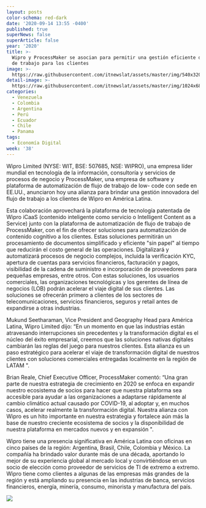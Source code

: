 ```yaml
---
layout: posts
color-schema: red-dark
date: '2020-09-14 13:55 -0400'
published: true
superNews: false
superArticle: false
year: '2020'
title: >-
  Wipro y ProcessMaker se asocian para permitir una gestión eficiente del flujo
  de trabajo para los clientes 
image: >-
  https://raw.githubusercontent.com/itnewslat/assets/master/img/540x320/Clientes-p.jpg
detail-image: >-
  https://raw.githubusercontent.com/itnewslat/assets/master/img/1024x680/Clientes-g.jpg
categories:
  - Venezuela
  - Colombia
  - Argentina
  - Perú
  - Ecuador
  - Chile
  - Panama
tags:
  - Economía Digital
week: '38'
---
```

Wipro Limited (NYSE: WIT, BSE: 507685, NSE: WIPRO), una empresa líder mundial en tecnología de la información, consultoría y servicios de procesos de negocio y ProcessMaker, una empresa de software y plataforma de automatización de flujo de trabajo de low- code con sede en EE.UU., anunciaron hoy una alianza para brindar una gestión innovadora del flujo de trabajo a los clientes de Wipro en América Latina.   
 
Esta colaboración aprovechará la plataforma de tecnología patentada de Wipro iCaaS (contenido inteligente como servicio o Intelligent Content as a Service) junto con la plataforma de automatización de flujo de trabajo de ProcessMaker, con el fin de ofrecer soluciones para automatización de contenido cognitivo a los clientes.
Estas soluciones permitirán un procesamiento de documentos simplificado y eficiente "sin papel" al tiempo que reducirán el costo general de las operaciones. Digitalizará y automatizará procesos de negocio complejos, incluida la verificación KYC, apertura de cuentas para servicios financieros, facturación y pagos, visibilidad de la cadena de suministro e incorporación de proveedores para pequeñas empresas, entre otros. Con estas soluciones, los usuarios comerciales, las organizaciones tecnológicas y los gerentes de línea de negocios (LOB) podrán acelerar el viaje digital de sus clientes. Las soluciones se ofrecerán primero a clientes de los sectores de telecomunicaciones, servicios financieros, seguros y retail antes de expandirse a otras industrias. 

Mukund Seetharaman, Vice President and Geography Head para América Latina, Wipro Limited dijo: “En un momento en que las industrias están atravesando interrupciones sin precedentes y la transformación digital es el núcleo del éxito empresarial, creemos que las soluciones nativas digitales cambiarán las reglas del juego para nuestros clientes. Esta alianza es un paso estratégico para acelerar el viaje de transformación digital de nuestros clientes con soluciones comerciales entregadas localmente en la región de LATAM ". 
 
Brian Reale, Chief Executive Officer, ProcessMaker comentó: “Una gran parte de nuestra estrategia de crecimiento en 2020 se enfoca en expandir nuestro ecosistema de socios para hacer que nuestra plataforma sea accesible para ayudar a las organizaciones a adaptarse rápidamente al cambio climático actual causado por COVID-19, al adoptar y, en muchos casos, acelerar realmente la transformación digital. Nuestra alianza con Wipro es un hito importante en nuestra estrategia y fortalece aún más la base de nuestro creciente ecosistema de socios y la disponibilidad de nuestra plataforma en mercados nuevos y en expansión ".
 
Wipro tiene una presencia significativa en América Latina con oficinas en cinco países de la región: Argentina, Brasil, Chile, Colombia y México. La compañía ha brindado valor durante más de una década, aportando lo mejor de su experiencia global al mercado local y convirtiéndose en un socio de elección como proveedor de servicios de TI de extremo a extremo. Wipro tiene como clientes a algunas de las empresas más grandes de la región y está ampliando su presencia en las industrias de banca, servicios financieros, energía, minería, consumo, minorista y manufactura del país.  

<img src="https://tracker.metricool.com/c3po.jpg?hash=56f88a41e39ab42c063cc51676587a04"/>